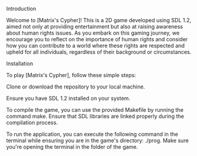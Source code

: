 Introduction

Welcome to [Matrix's Cypher]! This is a 2D game developed using SDL 1.2, aimed not only at providing entertainment but also at raising awareness about human rights issues. As you embark on this gaming journey, we encourage you to reflect on the importance of human rights and consider how you can contribute to a world where these rights are respected and upheld for all individuals, regardless of their background or circumstances.

Installation

To play [Matrix's Cypher], follow these simple steps:

Clone or download the repository to your local machine.

Ensure you have SDL 1.2 installed on your system.

To compile the game, you can use the provided Makefile by running the command make. Ensure that SDL libraries are linked properly during the compilation process.

To run the application, you can execute the following command in the terminal while ensuring you are in the game's directory: ./prog. Make sure you're opening the terminal in the folder of the game.
